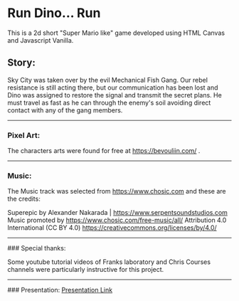 # Run Dino... Run
<p>
This is a 2d short "Super Mario like" game developed using HTML Canvas and Javascript Vanilla. 
</p>

## Story:
Sky City was taken over by the evil Mechanical Fish Gang. Our rebel resistance is still acting there, but our communication has been lost and Dino was assigned to restore the signal and transmit the secret plans. He must travel as fast as he can through the enemy's soil avoiding direct contact with any of the gang members.
<hr>

### Pixel Art:
The characters arts were found for free at https://bevouliin.com/ . 

<hr>

### Music:
<p>The Music track was selected from <a href="https://www.chosic.com">https://www.chosic.com</a> and these are the credits:</p>

<p>
Superepic by Alexander Nakarada | <a href="https://www.serpentsoundstudios.com">https://www.serpentsoundstudios.com</a>
Music promoted by <a href="https://www.chosic.com/free-music/all/">https://www.chosic.com/free-music/all/</a>
Attribution 4.0 International (CC BY 4.0)
<a href="https://creativecommons.org/licenses/by/4.0/">https://creativecommons.org/licenses/by/4.0/</a>
</p>
<hr>
### Special thanks:
<p>
Some youtube tutorial videos of Franks laboratory and Chris Courses channels were particularly instructive for this project.
</p>
<hr>
### Presentation:
<a href='https://docs.google.com/presentation/d/1lUPoorHCMCEogIhGr8kJjVNU2yeJhk6k0Mro9mFV_SQ/edit?usp=sharing'>Presentation Link</a>